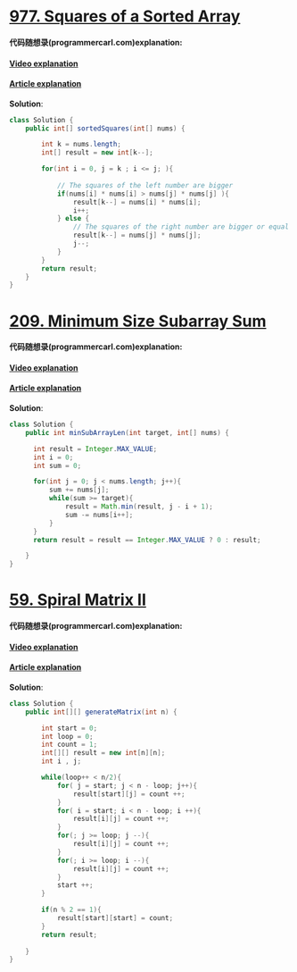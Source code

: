 # [977. Squares of a Sorted Array](https://leetcode.com/problems/squares-of-a-sorted-array/description/)

 **代码随想录(programmercarl.com)explanation:**

#### [Video explanation](https://www.bilibili.com/video/BV1QB4y1D7ep )

#### [Article explanation](https://programmercarl.com/0977.%E6%9C%89%E5%BA%8F%E6%95%B0%E7%BB%84%E7%9A%84%E5%B9%B3%E6%96%B9.html)

**Solution**:
```JAVA
class Solution {
    public int[] sortedSquares(int[] nums) {

        int k = nums.length;
        int[] result = new int[k--];

        for(int i = 0, j = k ; i <= j; ){
            
            // The squares of the left number are bigger
            if(nums[i] * nums[i] > nums[j] * nums[j] ){
                result[k--] = nums[i] * nums[i];
                i++;
            } else {
                // The squares of the right number are bigger or equal
                result[k--] = nums[j] * nums[j];
                j--;
            }
        }
        return result;
    }
}
```
# [209. Minimum Size Subarray Sum](https://leetcode.com/problems/minimum-size-subarray-sum/description/)

**代码随想录(programmercarl.com)explanation:**

#### [Video explanation](https://www.bilibili.com/video/BV1tZ4y1q7XE)

#### [Article explanation](https://programmercarl.com/0209.%E9%95%BF%E5%BA%A6%E6%9C%80%E5%B0%8F%E7%9A%84%E5%AD%90%E6%95%B0%E7%BB%84.html)

**Solution**:
```JAVA
class Solution {
    public int minSubArrayLen(int target, int[] nums) {

      int result = Integer.MAX_VALUE;
      int i = 0;
      int sum = 0;

      for(int j = 0; j < nums.length; j++){
          sum += nums[j];
          while(sum >= target){
              result = Math.min(result, j - i + 1);
              sum -= nums[i++];
          }
      }
      return result = result == Integer.MAX_VALUE ? 0 : result;

    }
}
```

# [59. Spiral Matrix II](https://leetcode.com/problems/spiral-matrix-ii/description/)

**代码随想录(programmercarl.com)explanation:**

#### [Video explanation](https://www.bilibili.com/video/BV1SL4y1N7mV/)

#### [Article explanation](https://programmercarl.com/0059.%E8%9E%BA%E6%97%8B%E7%9F%A9%E9%98%B5II.html)

**Solution**:
```JAVA
class Solution {
    public int[][] generateMatrix(int n) {

        int start = 0;
        int loop = 0;
        int count = 1;
        int[][] result = new int[n][n];
        int i , j;

        while(loop++ < n/2){
            for( j = start; j < n - loop; j++){
                result[start][j] = count ++;
            }
            for( i = start; i < n - loop; i ++){
                result[i][j] = count ++;
            }
            for(; j >= loop; j --){
                result[i][j] = count ++;
            }
            for(; i >= loop; i --){
                result[i][j] = count ++;
            }
            start ++;
        }

        if(n % 2 == 1){
            result[start][start] = count;
        }
        return result;
        
    }
}
```
